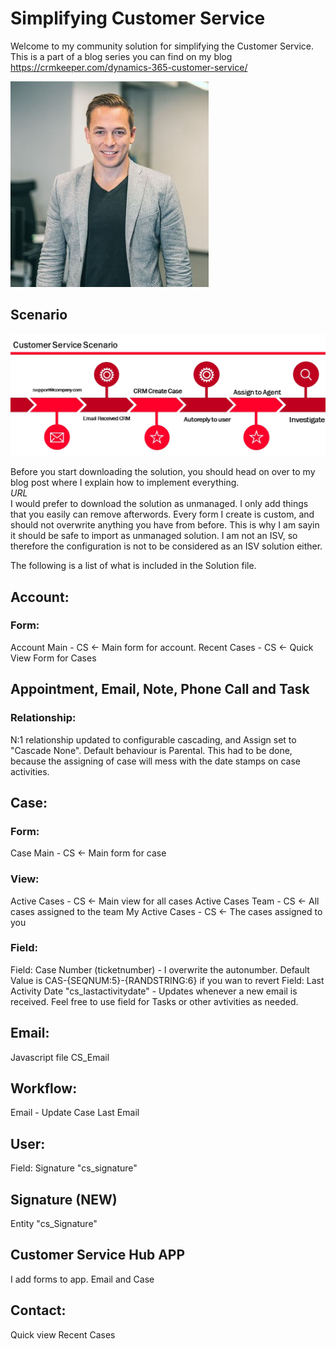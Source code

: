 # Simplifying Customer Service
Welcome to my community solution for simplifying the Customer Service. </br>
This is a part of a blog series you can find on my blog https://crmkeeper.com/dynamics-365-customer-service/ 

![Bilde](./IMAGES/thomas_min.jpg)

## Scenario
![Bilde](./IMAGES/Process.jpg)

Before you start downloading the solution, you should head on over to my blog post where I explain how to implement everything. </br>
*URL* </br>
I would prefer to download the solution as unmanaged. I only add things that you easily can remove afterwords. Every form I create is custom, and should not overwrite anything you have from before. This is why I am sayin it should be safe to import as unmanaged solution. I am not an ISV, so therefore the configuration is not to be considered as an ISV solution either. 

The following is a list of what is included in the Solution file. 

## Account:
### Form:
Account Main - CS <- Main form for account. 
Recent Cases - CS <- Quick View Form for Cases

## Appointment, Email, Note, Phone Call and Task
### Relationship:
N:1 relationship updated to configurable cascading, and Assign set to "Cascade None". Default behaviour is Parental. This had to be done, because the assigning of case will mess with the date stamps on case activities. 

## Case:
### Form:
Case Main - CS <- Main form for case

### View:
Active Cases - CS <- Main view for all cases
Active Cases Team - CS <- All cases assigned to the team
My Active Cases - CS <- The cases assigned to you

### Field:
Field: Case Number (ticketnumber) - I overwrite the autonumber. Default Value is CAS-{SEQNUM:5}-{RANDSTRING:6} if you wan to revert
Field: Last Activity Date "cs_lastactivitydate" - Updates whenever a new email is received. Feel free to use field for Tasks or other avtivities as needed. 

## Email:
Javascript file CS_Email

## Workflow:
Email - Update Case Last Email

## User:
Field: Signature "cs_signature"

## Signature (NEW)
Entity "cs_Signature"

## Customer Service Hub APP
I add forms to app. Email and Case



## Contact: 
Quick view Recent Cases
